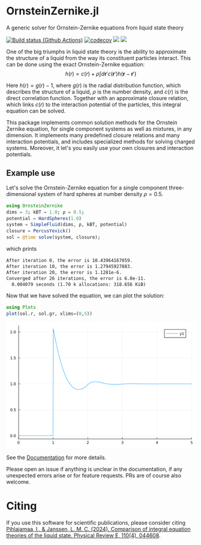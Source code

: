 # OrnsteinZernike.jl
A generic solver for Ornstein-Zernike equations from liquid state theory

[![Build status (Github Actions)](https://github.com/IlianPihlajamaa/OrnsteinZernike.jl/workflows/CI/badge.svg)](https://github.com/IlianPihlajamaa/OrnsteinZernike.jl/actions)
[![codecov](https://codecov.io/github/IlianPihlajamaa/OrnsteinZernike.jl/graph/badge.svg?token=ZFM4LKORIS)](https://codecov.io/github/IlianPihlajamaa/OrnsteinZernike.jl)
[![](https://img.shields.io/badge/docs-stable-blue.svg)](https://IlianPihlajamaa.github.io/OrnsteinZernike.jl/stable)
[![](https://img.shields.io/badge/docs-dev-blue.svg)](https://IlianPihlajamaa.github.io/OrnsteinZernike.jl/dev)

One of the big triumphs in liquid state theory is the ability to approximate the structure of a liquid from the way its constituent particles interact. 
This can be done using the exact Ornstein-Zernike equation: 
$$h(r) = c(r) + \rho \int d\textbf{r}' c(\textbf{r}')h(\textbf{r}- \textbf{r}') $$

Here $h(r) = g(r) - 1$, where $g(r)$ is the radial distribution function, which describes the structure of a liquid, $\rho$ is the number density, and $c(r)$ is the direct correlation function. Together with an approximate closure relation, which links $c(r)$ to the interaction potential of the particles, this integral equation can be solved. 

This package implements common solution methods for the Ornstein Zernike equation, for single component systems as well as mixtures, in any dimension. It implements many predefined closure relations and many interaction potentials, and includes specialized methods for solving charged systems. Moreover, it let's you easily use your own closures and interaction potentials.

## Example use

Let's solve the Ornstein-Zernike equation for a single component three-dimensional system of hard spheres at number density $ρ = 0.5$. 

```julia
using OrnsteinZernike
dims = 3; kBT = 1.0; ρ = 0.5;
potential = HardSpheres(1.0)
system = SimpleFluid(dims, ρ, kBT, potential)
closure = PercusYevick()
sol = @time solve(system, closure);
```
which prints
```
After iteration 0, the error is 10.43964167059.
After iteration 10, the error is 1.27945927883.
After iteration 20, the error is 1.1281e-6.
Converged after 26 iterations, the error is 6.0e-11.
  0.004079 seconds (1.70 k allocations: 318.656 KiB)
```
Now that we have solved the equation, we can plot the solution:
```julia
using Plots
plot(sol.r, sol.gr, xlims=(0,5))
```
![image](docs/src/Figs/example.png)

See the <a href="https://ilianpihlajamaa.github.io/OrnsteinZernike.jl/dev/">Documentation</a> for more details.

Please open an issue if anything is unclear in the documentation, if any unexpected errors arise or for feature requests. PRs are of course also welcome.

# Citing
If you use this software for scientific publications, please consider citing <a href="https://journals.aps.org/pre/abstract/10.1103/PhysRevE.110.044608">Pihlajamaa, I., & Janssen, L. M. C. (2024). Comparison of integral equation theories of the liquid state. Physical Review E, 110(4), 044608</a>. 
